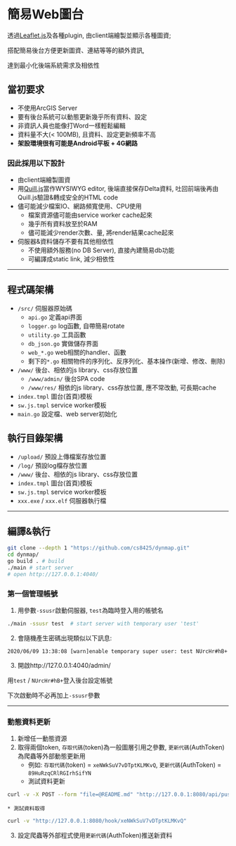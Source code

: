 # 簡易Web圖台
透過[Leaflet.js](https://leafletjs.com/)及各種plugin, 由client端繪製並顯示各種圖資;

搭配簡易後台方便更新圖資、連結等等的額外資訊,

達到最小化後端系統需求及相依性


## 當初要求
* 不使用ArcGIS Server
* 要有後台系統可以動態更新幾乎所有資料、設定
* 非資訊人員也能像打Word一樣輕鬆編輯
* 資料量不大(< 100MB), 且資料、設定更新頻率不高
* **架設環境很有可能是Android平板 + 4G網路**

### 因此採用以下設計
* 由client端繪製圖資
* 用[Quill.js](https://quilljs.com/)當作WYSIWYG editor, 後端直接保存Delta資料, 吐回前端後再由Quill.js驗證&轉成安全的HTML code
* 儘可能減少檔案IO、網路頻寬使用、CPU使用
	* 檔案資源儘可能由service worker cache起來
	* 幾乎所有資料放至於RAM
	* 儘可能減少render次數、量, 將render結果cache起來
* 伺服器&資料儲存不要有其他相依性
	* 不使用額外服務(no DB Server), 直接內建簡易db功能
	* 可編譯成static link, 減少相依性


----

## 程式碼架構
* `/src/` 伺服器原始碼
	* `api.go` 定義api界面
	* `logger.go` log函數, 自帶簡易rotate
	* `utility.go` 工具函數
	* `db_json.go` 實做儲存界面
	* `web_*.go` web相關的handler、函數
	* 剩下的`*.go` 相關物件的序列化、反序列化、基本操作(新增、修改、刪除)
* `/www/` 後台、相依的js library、css存放位置
	* `/www/admin/` 後台SPA code
	* `/www/res/` 相依的js library、css存放位置, 應不常改動, 可長期cache
* `index.tmpl` 圖台(首頁)模板
* `sw.js.tmpl` service worker模板
* `main.go` 設定檔、web server初始化

## 執行目錄架構
* `/upload/` 預設上傳檔案存放位置
* `/log/` 預設log檔存放位置
* `/www/` 後台、相依的js library、css存放位置
* `index.tmpl` 圖台(首頁)模板
* `sw.js.tmpl` service worker模板
* `xxx.exe` / `xxx.elf` 伺服器執行檔

----

## 編譯&執行

```bash
git clone --depth 1 "https://github.com/cs8425/dynmap.git"
cd dynmap/
go build . # build
./main # start server
# open http://127.0.0.1:4040/
```

### 第一個管理帳號
1. 用參數`-ssusr`啟動伺服器, `test`為臨時登入用的帳號名
```bash
./main -ssusr test  # start server with temporary user 'test'
```

2. 會隨機產生密碼出現類似以下訊息:
```
2020/06/09 13:38:08 [warn]enable temporary super user: test NUrcHr#hB+
```

3. 開啟http://127.0.0.1:4040/admin/

用`test` / `NUrcHr#hB+`登入後台設定帳號

下次啟動時不必再加上`-ssusr`參數

----

### 動態資料更新

1. 新增任一動態資源
2. 取得兩個token, `存取代碼`(token)為一般圖層引用之參數, `更新代碼`(AuthToken)為爬蟲等外部動態更新用
	* 例如: `存取代碼`(token) = `xeNWkSuV7vDTptKLMKvQ`, `更新代碼`(AuthToken) = `89HuRzqCRlRGIrhSifYN`
	* 測試資料更新
```bash
curl -v -X POST --form "file=@README.md" "http://127.0.0.1:8080/api/push/89HuRzqCRlRGIrhSifYN"
```
	* 測試資料取得
```bash
curl -v "http://127.0.0.1:8080/hook/xeNWkSuV7vDTptKLMKvQ"
```
3. 設定爬蟲等外部程式使用`更新代碼`(AuthToken)推送新資料

